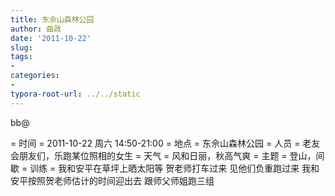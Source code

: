 ```yaml
---
title: 东佘山森林公园
author: 曲政
date: '2011-10-22'
slug: 
tags:
- 
categories:
- 
typora-root-url: ../../static
---
```


bb@

= 时间 =
2011-10-22 周六 14:50-21:00
= 地点 =
东佘山森林公园
= 人员 =
老友会朋友们，乐跑某位照相的女生
= 天气 =
风和日丽，秋高气爽
= 主题 =
登山，间歇
= 训练 =
我和安平在草坪上晒太阳等
贺老师打车过来
见他们负重跑过来
我和安平按照贺老师估计的时间迎出去
跟师父师姐跑三组